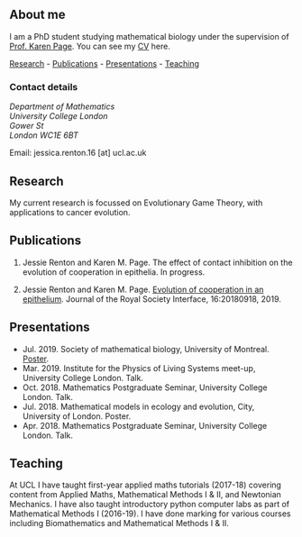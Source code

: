 ## About me

I am a PhD student studying mathematical biology under the supervision of [Prof. Karen Page](https://www.ucl.ac.uk/~ucackmp/). You can see my [CV](https://jessiesrr.github.io/JRenton_CV.pdf) here.

[Research](#research) - [Publications](#publications) - [Presentations](#presentations) - [Teaching](#teaching)

### Contact details

_Department of Mathematics_  
_University College London_  
_Gower St_  
_London WC1E 6BT_

Email: jessica.renton.16 \[at\] ucl.ac.uk

## Research
My current research is focussed on Evolutionary Game Theory, with applications to cancer evolution. 

## Publications
1. Jessie Renton and Karen M. Page. The effect of contact inhibition on the evolution of cooperation in epithelia. In progress.

2. Jessie Renton and Karen M. Page. [Evolution of cooperation in an epithelium](https://royalsocietypublishing.org/doi/10.1098/rsif.2018.0918). Journal of
the Royal Society Interface, 16:20180918, 2019. 

## Presentations
- Jul. 2019. Society of mathematical biology, University of Montreal. [Poster](https://jessiesrr.github.io/poster.pdf).
- Mar. 2019. Institute for the Physics of Living Systems meet-up, University College London. Talk.
- Oct. 2018. Mathematics Postgraduate Seminar, University College London. Talk.
- Jul. 2018. Mathematical models in ecology and evolution, City, University of London. Poster.
- Apr. 2018. Mathematics Postgraduate Seminar, University College London. Talk.

## Teaching

At UCL I have taught first-year applied maths tutorials (2017-18) covering content from Applied Maths, Mathematical Methods I & II, and Newtonian Mechanics. I have also taught introductory python computer labs as part of Mathematical Methods I (2016-19). I have done marking for various courses including Biomathematics and Mathematical Methods I & II. 

